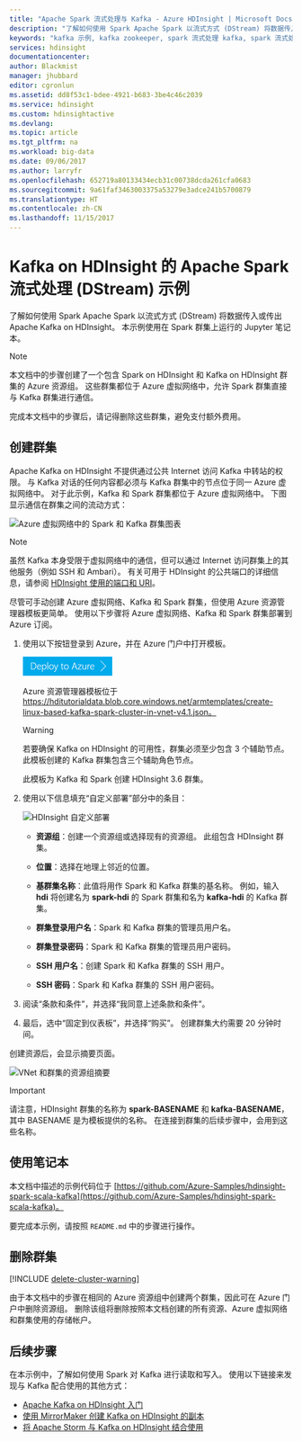 ```yaml
---
title: "Apache Spark 流式处理与 Kafka - Azure HDInsight | Microsoft Docs"
description: "了解如何使用 Spark Apache Spark 以流式方式 (DStream) 将数据传入或传出 Apache Kafka。 本示例使用 Spark on HDInsight 中的 Jupyter 笔记本流式传输数据。"
keywords: "kafka 示例, kafka zookeeper, spark 流式处理 kafka, spark 流式处理 kafka 示例"
services: hdinsight
documentationcenter: 
author: Blackmist
manager: jhubbard
editor: cgronlun
ms.assetid: dd8f53c1-bdee-4921-b683-3be4c46c2039
ms.service: hdinsight
ms.custom: hdinsightactive
ms.devlang: 
ms.topic: article
ms.tgt_pltfrm: na
ms.workload: big-data
ms.date: 09/06/2017
ms.author: larryfr
ms.openlocfilehash: 652719a80133434ecb31c00738dcda261cfa0683
ms.sourcegitcommit: 9a61faf3463003375a53279e3adce241b5700879
ms.translationtype: HT
ms.contentlocale: zh-CN
ms.lasthandoff: 11/15/2017
---
```

# <a name="apache-spark-streaming-dstream-example-with-kafka-on-hdinsight"></a>Kafka on HDInsight 的 Apache Spark 流式处理 (DStream) 示例

了解如何使用 Spark Apache Spark 以流式方式 (DStream) 将数据传入或传出 Apache Kafka on HDInsight。 本示例使用在 Spark 群集上运行的 Jupyter 笔记本。
> [!NOTE]
> 本文档中的步骤创建了一个包含 Spark on HDInsight 和 Kafka on HDInsight 群集的 Azure 资源组。 这些群集都位于 Azure 虚拟网络中，允许 Spark 群集直接与 Kafka 群集进行通信。
>
> 完成本文档中的步骤后，请记得删除这些群集，避免支付额外费用。

## <a name="create-the-clusters"></a>创建群集

Apache Kafka on HDInsight 不提供通过公共 Internet 访问 Kafka 中转站的权限。 与 Kafka 对话的任何内容都必须与 Kafka 群集中的节点位于同一 Azure 虚拟网络中。 对于此示例，Kafka 和 Spark 群集都位于 Azure 虚拟网络中。 下图显示通信在群集之间的流动方式：

![Azure 虚拟网络中的 Spark 和 Kafka 群集图表](./media/hdinsight-apache-spark-with-kafka/spark-kafka-vnet.png)

> [!NOTE]
> 虽然 Kafka 本身受限于虚拟网络中的通信，但可以通过 Internet 访问群集上的其他服务（例如 SSH 和 Ambari）。 有关可用于 HDInsight 的公共端口的详细信息，请参阅 [HDInsight 使用的端口和 URI](hdinsight-hadoop-port-settings-for-services.md)。

尽管可手动创建 Azure 虚拟网络、Kafka 和 Spark 群集，但使用 Azure 资源管理器模板更简单。 使用以下步骤将 Azure 虚拟网络、Kafka 和 Spark 群集部署到 Azure 订阅。

1. 使用以下按钮登录到 Azure，并在 Azure 门户中打开模板。
    
    <a href="https://portal.azure.com/#create/Microsoft.Template/uri/https%3A%2F%2Fhditutorialdata.blob.core.windows.net%2Farmtemplates%2Fcreate-linux-based-kafka-spark-cluster-in-vnet-v4.1.json" target="_blank"><img src="./media/hdinsight-apache-spark-with-kafka/deploy-to-azure.png" alt="Deploy to Azure"></a>
    
    Azure 资源管理器模板位于 https://hditutorialdata.blob.core.windows.net/armtemplates/create-linux-based-kafka-spark-cluster-in-vnet-v4.1.json。

    > [!WARNING]
    > 若要确保 Kafka on HDInsight 的可用性，群集必须至少包含 3 个辅助节点。 此模板创建的 Kafka 群集包含三个辅助角色节点。

    此模板为 Kafka 和 Spark 创建 HDInsight 3.6 群集。

2. 使用以下信息填充“自定义部署”部分中的条目：
   
    ![HDInsight 自定义部署](./media/hdinsight-apache-spark-with-kafka/parameters.png)
   
    * **资源组**：创建一个资源组或选择现有的资源组。 此组包含 HDInsight 群集。

    * **位置**：选择在地理上邻近的位置。

    * **基群集名称**：此值将用作 Spark 和 Kafka 群集的基名称。 例如，输入 **hdi** 将创建名为 __spark-hdi__ 的 Spark 群集和名为 **kafka-hdi** 的 Kafka 群集。

    * **群集登录用户名**：Spark 和 Kafka 群集的管理员用户名。

    * **群集登录密码**：Spark 和 Kafka 群集的管理员用户密码。

    * **SSH 用户名**：创建 Spark 和 Kafka 群集的 SSH 用户。

    * **SSH 密码**：Spark 和 Kafka 群集的 SSH 用户密码。

3. 阅读“条款和条件”，并选择“我同意上述条款和条件”。

4. 最后，选中“固定到仪表板”，并选择“购买”。 创建群集大约需要 20 分钟时间。

创建资源后，会显示摘要页面。

![VNet 和群集的资源组摘要](./media/hdinsight-apache-spark-with-kafka/groupblade.png)

> [!IMPORTANT]
> 请注意，HDInsight 群集的名称为 **spark-BASENAME** 和 **kafka-BASENAME**，其中 BASENAME 是为模板提供的名称。 在连接到群集的后续步骤中，会用到这些名称。

## <a name="use-the-notebooks"></a>使用笔记本

本文档中描述的示例代码位于 [https://github.com/Azure-Samples/hdinsight-spark-scala-kafka](https://github.com/Azure-Samples/hdinsight-spark-scala-kafka)。

要完成本示例，请按照 `README.md` 中的步骤进行操作。

## <a name="delete-the-cluster"></a>删除群集

[!INCLUDE [delete-cluster-warning](../../includes/hdinsight-delete-cluster-warning.md)]

由于本文档中的步骤在相同的 Azure 资源组中创建两个群集，因此可在 Azure 门户中删除资源组。 删除该组将删除按照本文档创建的所有资源、Azure 虚拟网络和群集使用的存储帐户。

## <a name="next-steps"></a>后续步骤

在本示例中，了解如何使用 Spark 对 Kafka 进行读取和写入。 使用以下链接来发现与 Kafka 配合使用的其他方式：

* [Apache Kafka on HDInsight 入门](kafka/apache-kafka-get-started.md)
* [使用 MirrorMaker 创建 Kafka on HDInsight 的副本](kafka/apache-kafka-mirroring.md)
* [将 Apache Storm 与 Kafka on HDInsight 结合使用](hdinsight-apache-storm-with-kafka.md)

